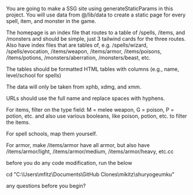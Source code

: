<!-- @format -->

You are going to make a SSG site using generateStaticParams in this project. You will use data from @/lib/data to create a static page for every spell, item, and monster in the game.

The homepage is an index file that routes to a table of /spells, /items, and /monsters and should be simple, just 3 tailwind cards for the three routes. Also have index files that are tables of, e.g. /spells/wizard, /spells/evocation, /items/weapon, /items/armor, /items/poisons, /items/potions, /monsters/aberration, /monsters/beast, etc.

The tables should be formatted HTML tables with columns (e.g., name, level/school for spells)

The data will only be taken from xphb, xdmg, and xmm.

URLs should use the full name and replace spaces with hyphens.

For items, filter on the type field: M = melee weapon, G = poison, P = potion, etc. and also use various booleans, like poison, potion, etc. to filter the items.

For spell schools, map them yourself.

For armor, make /items/armor have all armor, but also have /items/armor/light, /items/armor/medium, /items/armor/heavy, etc.cc

before you do any code modification, run the below

cd "C:\Users\mfitz\Documents\GitHub Clones\mikitz\shuryogeumku"

any questions before you begin?

